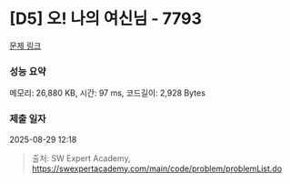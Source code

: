 # [D5] 오! 나의 여신님 - 7793 

[문제 링크](https://swexpertacademy.com/main/code/problem/problemDetail.do?contestProbId=AWsBQpPqMNMDFARG) 

### 성능 요약

메모리: 26,880 KB, 시간: 97 ms, 코드길이: 2,928 Bytes

### 제출 일자

2025-08-29 12:18



> 출처: SW Expert Academy, https://swexpertacademy.com/main/code/problem/problemList.do